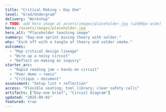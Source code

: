 ```yaml
---
title: "Critical Making — Day One"
level: "Grad/Undergrad"
delivery: "Workshop"
# TODO: add hero image at assets/images/placeholder.jpg (≤1600px wide)
hero: /assets/images/placeholder.jpg
hero_alt: "Placeholder teaching image"
summary: "Day-one sprint mixing theory with solder."
why: "Kick off with a tangle of theory and solder smoke."
outcomes:
  - "Map critical design lineage"
  - "Wire up a noisy circuit"
  - "Reflect on making as inquiry"
starter_arc:
  - "Rapid reading jam → hands-on circuit"
  - "Peer demo → remix"
  - "Critique → document"
assessment: "Setup list + reflection"
access: "Flexible seating; tool library; clear safety calls"
artifacts: ["Day-one brief", "Circuit diagram"]
updated: "2025-09-01"
featured: true
---
```

